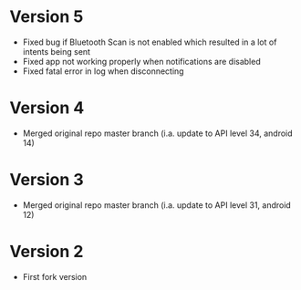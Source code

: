# Version 5
- Fixed bug if Bluetooth Scan is not enabled which resulted in a lot of intents being sent
- Fixed app not working properly when notifications are disabled
- Fixed fatal error in log when disconnecting

# Version 4
- Merged original repo master branch (i.a. update to API level 34, android 14)

# Version 3
- Merged original repo master branch (i.a. update to API level 31, android 12)

# Version 2
- First fork version